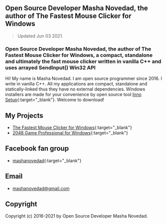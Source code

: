 ## Open Source Developer Masha Novedad, the author of The Fastest Mouse Clicker for Windows

> Updated Jun 03 2021.

### Open Source Developer Masha Novedad, the author of The Fastest Mouse Clicker for Windows, a compact, standalone and ultimately the fast mouse clicker written in vanilla C++ and uses arrayed SendInput() Win32 API

Hi! My name is Masha Novedad. I am open source programmer since 2016. I write in vanilla C++.
All my applications are compact, standalone and statically-linked thus they have no external dependencies.
Windows installers are made for your convenience by open source tool [Inno Setup](https://jrsoftware.org/isinfo.php){:target="_blank"}.
Welcome to download!

## My Projects

* [The Fastest Mouse Clicker for Windows](https://windows-2048.github.io/The-Fastest-Mouse-Clicker-for-Windows){:target="_blank"}
* [2048 Game Professional for Windows](https://github.com/windows-2048/2048-Game-Professional-for-Windows){:target="_blank"}

## Facebook fan group

* [mashanovedad](https://www.facebook.com/groups/mashanovedad){:target="_blank"}

## Email

* [mashanovedad@gmail.com](mailto:mashanovedad@gmail.com)

## Copyright

Copyright (c) 2016-2021 by Open Source Developer Masha Novedad.
